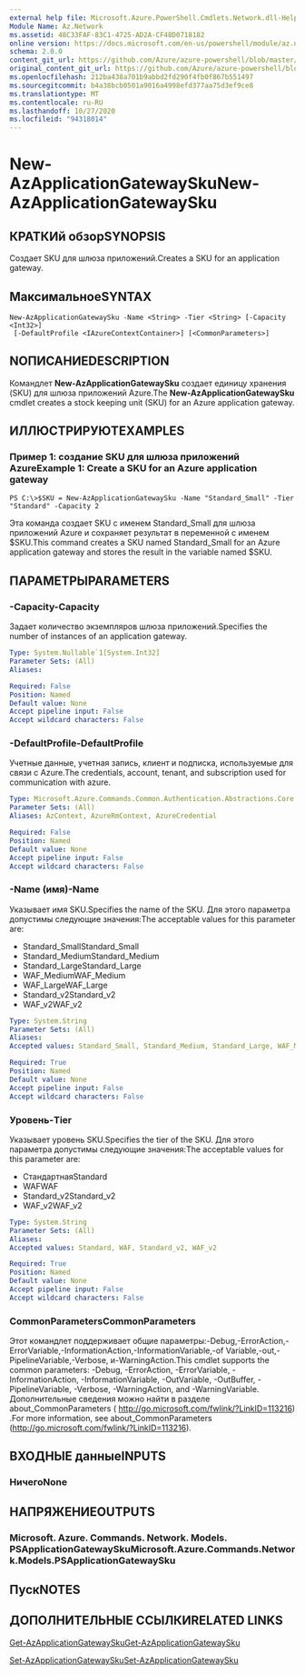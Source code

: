 ```yaml
---
external help file: Microsoft.Azure.PowerShell.Cmdlets.Network.dll-Help.xml
Module Name: Az.Network
ms.assetid: 48C33FAF-83C1-4725-AD2A-CF48D0718182
online version: https://docs.microsoft.com/en-us/powershell/module/az.network/new-azapplicationgatewaysku
schema: 2.0.0
content_git_url: https://github.com/Azure/azure-powershell/blob/master/src/Network/Network/help/New-AzApplicationGatewaySku.md
original_content_git_url: https://github.com/Azure/azure-powershell/blob/master/src/Network/Network/help/New-AzApplicationGatewaySku.md
ms.openlocfilehash: 212ba438a701b9abbd2fd290f4fb0f867b551497
ms.sourcegitcommit: b4a38bcb0501a9016a4998efd377aa75d3ef9ce8
ms.translationtype: MT
ms.contentlocale: ru-RU
ms.lasthandoff: 10/27/2020
ms.locfileid: "94318014"
---
```

# <span data-ttu-id="feb80-101">New-AzApplicationGatewaySku</span><span class="sxs-lookup"><span data-stu-id="feb80-101">New-AzApplicationGatewaySku</span></span>

## <span data-ttu-id="feb80-102">КРАТКИй обзор</span><span class="sxs-lookup"><span data-stu-id="feb80-102">SYNOPSIS</span></span>
<span data-ttu-id="feb80-103">Создает SKU для шлюза приложений.</span><span class="sxs-lookup"><span data-stu-id="feb80-103">Creates a SKU for an application gateway.</span></span>

## <span data-ttu-id="feb80-104">Максимальное</span><span class="sxs-lookup"><span data-stu-id="feb80-104">SYNTAX</span></span>

```
New-AzApplicationGatewaySku -Name <String> -Tier <String> [-Capacity <Int32>]
 [-DefaultProfile <IAzureContextContainer>] [<CommonParameters>]
```

## <span data-ttu-id="feb80-105">NОПИСАНИЕ</span><span class="sxs-lookup"><span data-stu-id="feb80-105">DESCRIPTION</span></span>
<span data-ttu-id="feb80-106">Командлет **New-AzApplicationGatewaySku** создает единицу хранения (SKU) для шлюза приложений Azure.</span><span class="sxs-lookup"><span data-stu-id="feb80-106">The **New-AzApplicationGatewaySku** cmdlet creates a stock keeping unit (SKU) for an Azure application gateway.</span></span>

## <span data-ttu-id="feb80-107">ИЛЛЮСТРИРУЮТ</span><span class="sxs-lookup"><span data-stu-id="feb80-107">EXAMPLES</span></span>

### <span data-ttu-id="feb80-108">Пример 1: создание SKU для шлюза приложений Azure</span><span class="sxs-lookup"><span data-stu-id="feb80-108">Example 1: Create a SKU for an Azure application gateway</span></span>
```
PS C:\>$SKU = New-AzApplicationGatewaySku -Name "Standard_Small" -Tier "Standard" -Capacity 2
```

<span data-ttu-id="feb80-109">Эта команда создает SKU с именем Standard_Small для шлюза приложений Azure и сохраняет результат в переменной с именем $SKU.</span><span class="sxs-lookup"><span data-stu-id="feb80-109">This command creates a SKU named Standard_Small for an Azure application gateway and stores the result in the variable named $SKU.</span></span>

## <span data-ttu-id="feb80-110">ПАРАМЕТРЫ</span><span class="sxs-lookup"><span data-stu-id="feb80-110">PARAMETERS</span></span>

### <span data-ttu-id="feb80-111">-Capacity</span><span class="sxs-lookup"><span data-stu-id="feb80-111">-Capacity</span></span>
<span data-ttu-id="feb80-112">Задает количество экземпляров шлюза приложений.</span><span class="sxs-lookup"><span data-stu-id="feb80-112">Specifies the number of instances of an application gateway.</span></span>

```yaml
Type: System.Nullable`1[System.Int32]
Parameter Sets: (All)
Aliases:

Required: False
Position: Named
Default value: None
Accept pipeline input: False
Accept wildcard characters: False
```

### <span data-ttu-id="feb80-113">-DefaultProfile</span><span class="sxs-lookup"><span data-stu-id="feb80-113">-DefaultProfile</span></span>
<span data-ttu-id="feb80-114">Учетные данные, учетная запись, клиент и подписка, используемые для связи с Azure.</span><span class="sxs-lookup"><span data-stu-id="feb80-114">The credentials, account, tenant, and subscription used for communication with azure.</span></span>

```yaml
Type: Microsoft.Azure.Commands.Common.Authentication.Abstractions.Core.IAzureContextContainer
Parameter Sets: (All)
Aliases: AzContext, AzureRmContext, AzureCredential

Required: False
Position: Named
Default value: None
Accept pipeline input: False
Accept wildcard characters: False
```

### <span data-ttu-id="feb80-115">-Name (имя)</span><span class="sxs-lookup"><span data-stu-id="feb80-115">-Name</span></span>
<span data-ttu-id="feb80-116">Указывает имя SKU.</span><span class="sxs-lookup"><span data-stu-id="feb80-116">Specifies the name of the SKU.</span></span>
<span data-ttu-id="feb80-117">Для этого параметра допустимы следующие значения:</span><span class="sxs-lookup"><span data-stu-id="feb80-117">The acceptable values for this parameter are:</span></span>
- <span data-ttu-id="feb80-118">Standard_Small</span><span class="sxs-lookup"><span data-stu-id="feb80-118">Standard_Small</span></span>
- <span data-ttu-id="feb80-119">Standard_Medium</span><span class="sxs-lookup"><span data-stu-id="feb80-119">Standard_Medium</span></span>
- <span data-ttu-id="feb80-120">Standard_Large</span><span class="sxs-lookup"><span data-stu-id="feb80-120">Standard_Large</span></span>
- <span data-ttu-id="feb80-121">WAF_Medium</span><span class="sxs-lookup"><span data-stu-id="feb80-121">WAF_Medium</span></span>
- <span data-ttu-id="feb80-122">WAF_Large</span><span class="sxs-lookup"><span data-stu-id="feb80-122">WAF_Large</span></span>
- <span data-ttu-id="feb80-123">Standard_v2</span><span class="sxs-lookup"><span data-stu-id="feb80-123">Standard_v2</span></span>
- <span data-ttu-id="feb80-124">WAF_v2</span><span class="sxs-lookup"><span data-stu-id="feb80-124">WAF_v2</span></span>

```yaml
Type: System.String
Parameter Sets: (All)
Aliases:
Accepted values: Standard_Small, Standard_Medium, Standard_Large, WAF_Medium, WAF_Large, Standard_v2, WAF_v2

Required: True
Position: Named
Default value: None
Accept pipeline input: False
Accept wildcard characters: False
```

### <span data-ttu-id="feb80-125">Уровень</span><span class="sxs-lookup"><span data-stu-id="feb80-125">-Tier</span></span>
<span data-ttu-id="feb80-126">Указывает уровень SKU.</span><span class="sxs-lookup"><span data-stu-id="feb80-126">Specifies the tier of the SKU.</span></span>
<span data-ttu-id="feb80-127">Для этого параметра допустимы следующие значения:</span><span class="sxs-lookup"><span data-stu-id="feb80-127">The acceptable values for this parameter are:</span></span>
- <span data-ttu-id="feb80-128">Стандартная</span><span class="sxs-lookup"><span data-stu-id="feb80-128">Standard</span></span>
- <span data-ttu-id="feb80-129">WAF</span><span class="sxs-lookup"><span data-stu-id="feb80-129">WAF</span></span>
- <span data-ttu-id="feb80-130">Standard_v2</span><span class="sxs-lookup"><span data-stu-id="feb80-130">Standard_v2</span></span>
- <span data-ttu-id="feb80-131">WAF_v2</span><span class="sxs-lookup"><span data-stu-id="feb80-131">WAF_v2</span></span>

```yaml
Type: System.String
Parameter Sets: (All)
Aliases:
Accepted values: Standard, WAF, Standard_v2, WAF_v2

Required: True
Position: Named
Default value: None
Accept pipeline input: False
Accept wildcard characters: False
```

### <span data-ttu-id="feb80-132">CommonParameters</span><span class="sxs-lookup"><span data-stu-id="feb80-132">CommonParameters</span></span>
<span data-ttu-id="feb80-133">Этот командлет поддерживает общие параметры:-Debug,-ErrorAction,-ErrorVariable,-InformationAction,-InformationVariable,-of Variable,-out,-PipelineVariable,-Verbose, и-WarningAction.</span><span class="sxs-lookup"><span data-stu-id="feb80-133">This cmdlet supports the common parameters: -Debug, -ErrorAction, -ErrorVariable, -InformationAction, -InformationVariable, -OutVariable, -OutBuffer, -PipelineVariable, -Verbose, -WarningAction, and -WarningVariable.</span></span> <span data-ttu-id="feb80-134">Дополнительные сведения можно найти в разделе about_CommonParameters ( http://go.microsoft.com/fwlink/?LinkID=113216) .</span><span class="sxs-lookup"><span data-stu-id="feb80-134">For more information, see about_CommonParameters (http://go.microsoft.com/fwlink/?LinkID=113216).</span></span>

## <span data-ttu-id="feb80-135">ВХОДНЫЕ данные</span><span class="sxs-lookup"><span data-stu-id="feb80-135">INPUTS</span></span>

### <span data-ttu-id="feb80-136">Ничего</span><span class="sxs-lookup"><span data-stu-id="feb80-136">None</span></span>

## <span data-ttu-id="feb80-137">НАПРЯЖЕНИЕ</span><span class="sxs-lookup"><span data-stu-id="feb80-137">OUTPUTS</span></span>

### <span data-ttu-id="feb80-138">Microsoft. Azure. Commands. Network. Models. PSApplicationGatewaySku</span><span class="sxs-lookup"><span data-stu-id="feb80-138">Microsoft.Azure.Commands.Network.Models.PSApplicationGatewaySku</span></span>

## <span data-ttu-id="feb80-139">Пуск</span><span class="sxs-lookup"><span data-stu-id="feb80-139">NOTES</span></span>

## <span data-ttu-id="feb80-140">ДОПОЛНИТЕЛЬНЫЕ ССЫЛКИ</span><span class="sxs-lookup"><span data-stu-id="feb80-140">RELATED LINKS</span></span>

[<span data-ttu-id="feb80-141">Get-AzApplicationGatewaySku</span><span class="sxs-lookup"><span data-stu-id="feb80-141">Get-AzApplicationGatewaySku</span></span>](./Get-AzApplicationGatewaySku.md)

[<span data-ttu-id="feb80-142">Set-AzApplicationGatewaySku</span><span class="sxs-lookup"><span data-stu-id="feb80-142">Set-AzApplicationGatewaySku</span></span>](./Set-AzApplicationGatewaySku.md)


